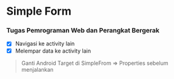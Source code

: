 # Simple Form

### Tugas Pemrograman Web dan Perangkat Bergerak

- [x] Navigasi ke activity lain
- [x] Melempar data ke activity lain

> Ganti Android Target di SimpleFrom => Properties sebelum menjalankan
